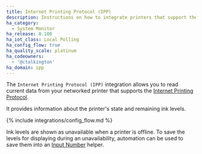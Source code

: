 ```yaml
---
title: Internet Printing Protocol (IPP)
description: Instructions on how to integrate printers that support the Internet Printing Protocol (IPP) into Home Assistant.
ha_category:
  - System Monitor
ha_release: 0.108
ha_iot_class: Local Polling
ha_config_flow: true
ha_quality_scale: platinum
ha_codeowners:
  - '@ctalkington'
ha_domain: ipp
---
```


The `Internet Printing Protocol (IPP)` integration allows you to read current data from your networked printer that supports the [Internet Printing Protocol](https://www.pwg.org/ipp/everywhere.html).

It provides information about the printer's state and remaining ink levels.

{% include integrations/config_flow.md %}

Ink levels are shown as unavailable when a printer is offline. To save the levels for displaying during an unavailability, automation can be used to save them into an [Input Number](/integrations/input_number) helper.
